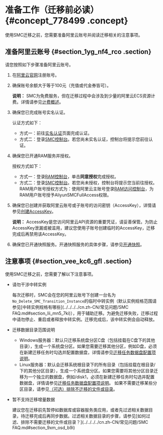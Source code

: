 # 准备工作（迁移前必读） {#concept_778499 .concept}

使用SMC迁移之前，您需要准备阿里云账号并阅读迁移相关的注意事项。

## 准备阿里云账号 {#section_1yg_nf4_rco .section}

请您按照如下步骤准备阿里云账号。

1.  在[阿里云官网](https://account.aliyun.com/register/register.htm)注册账号。
2.  确保账号余额大于等于100元（充值或代金券皆可）。

    **说明：** SMC为免费服务，但在迁移过程中会涉及到少量的阿里云ECS资源计费。详情请参见[计费概述](../../../../cn.zh-CN/产品定价/产品定价.md#)。

3.  确保您已完成账号实名认证。

    认证方式如下：

    -   方式一：前往[实名认证](https://account.console.aliyun.com/v2/#/authc/types)页面完成认证。
    -   方式二：登录[SMC控制台](https://smc.console.aliyun.com)。若您尚未实名认证，控制台将提示您前往认证。
4.  确保您已开通RAM服务并授权。

    授权方式如下：

    -   方式一：登录[RAM控制台](https://ram.console.aliyun.com/#/role/authorize?request=%7B%22Requests%22:%20%7B%22request1%22:%20%7B%22RoleName%22:%20%22AliyunSMCDefaultRole%22,%20%22TemplateId%22:%20%22DefaultRole%22%7D%7D,%20%22ReturnUrl%22:%20%22https:%2F%2Fsmc.console.aliyun.com%2F%22,%20%22Service%22:%20%22SMC%22%7D)，单击**同意授权**完成授权。
    -   方式二：登录[SMC控制台](https://smc.console.aliyun.com)。若您尚未授权，控制台将提示您当前往授权。
    RAM用户账号授权方式为：使用阿里云主账号登录[RAM访问控制台](https://ram.console.aliyun.com/users)，为RAM用户账号授予AliyunSMCFullAccess权限。

5.  确保您已创建并获取阿里云账号或子账号的访问密钥（AccessKey），详情请参见[创建AccessKey](../../../../cn.zh-CN/通用参考/创建AccessKey.md#)。

    **说明：** AccessKey是您访问阿里云API资源的重要凭证，请妥善保管。为防止AccessKey泄漏或被滥用，建议您使用子账号创建临时的AccessKey，迁移完成后再禁用该AccessKey。

6.  确保您已开通快照服务。开通快照服务的具体步骤，请参见[开通快照](../../../../cn.zh-CN/快照/使用快照/开通快照.md#)。

## 注意事项 {#section_vee_kc6_gfl .section}

使用SMC迁移之前，您需要了解以下注意事项。

-   请勿干涉中转实例

    每次迁移时，SMC会在您的阿里云账号下创建一台名为`No_Delete_SMC_Transition_Instance`的临时中转实例（默认实例规格范围请参见[中转实例规格有哪些](../../../../cn.zh-CN/常见问题/SMC FAQ.md#section_lii_mn5_7ki)），用于辅助迁移。为避免迁移失败，迁移过程中请勿停止、重启或者释放中转实例。迁移完成后，该中转实例会自动释放。

-   迁移数据目录范围说明
    -   Windows服务器：默认只迁移系统盘分区C盘（包括挂载在C盘下的其他目录），生成一个系统盘分区。如果您需要迁移其他分区，例如D盘，必须在新建迁移任务时勾选并配置数据盘，详情请参见[迁移任务数据盘配置项说明](cn.zh-CN/用户指南/步骤二：创建并启动迁移任务.md#table_pv7_ll3_9ko)。
    -   Linux服务器：默认会迁移系统根目录下的所有目录（包括挂载在根目录/下的其他分区目录），生成一个系统盘分区。如果您需要将其他分区目录迁移为一个独立的数据盘，例如/disk1，必须在新建迁移任务时勾选并配置数据盘，详情请参见[迁移任务数据盘配置项说明](cn.zh-CN/用户指南/步骤二：创建并启动迁移任务.md#table_pv7_ll3_9ko)。 如果不需要迁移某些分区目录，请参见[（可选）排除不迁移的文件或目录](cn.zh-CN/用户指南/步骤一：导入迁移源.md#step_4dv_fwg_doq)。
-   暂不支持迁移增量数据

    建议您在迁移前先暂停如数据库或容器服务类应用，或者先过滤相关数据目录，待迁移完成后再同步数据。过滤相关数据目录的步骤，请参见[如何过滤、排除不需要迁移的文件或目录？](../../../../cn.zh-CN/常见问题/SMC FAQ.md#section_9xm_osd_b9i)


